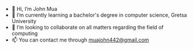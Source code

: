 - 👋 Hi, I’m John Mua
- 🌱 I’m currently learning a bachelor's degree in computer science, Gretsa University 
- 💞️ I’m looking to collaborate on all matters regarding the field of computing 
- 📫 You can contact me through muajohn442@gmail.com 

<!---
johnmua/johnmua is a ✨ special ✨ repository because its `README.md` (this file) appears on your GitHub profile.
You can click the Preview link to take a look at your changes.
--->
